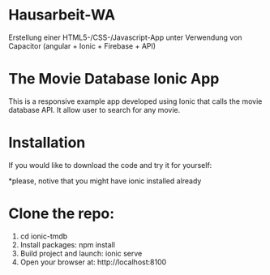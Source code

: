 # Hausarbeit-WA
Erstellung einer HTML5-/CSS-/Javascript-App unter Verwendung von Capacitor (angular + Ionic + Firebase + API)

# The Movie Database Ionic App
This is a responsive example app developed using Ionic that calls the movie database API. It allow user to search for any movie.

# Installation
If you would like to download the code and try it for yourself:

*please, notive that you might have ionic installed already

# Clone the repo: 
1. cd ionic-tmdb
2. Install packages: npm install
3. Build project and launch: ionic serve
4. Open your browser at: http://localhost:8100
